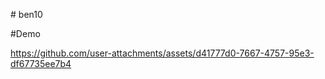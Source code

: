 #   b e n 1 0 

#Demo

https://github.com/user-attachments/assets/d41777d0-7667-4757-95e3-df67735ee7b4
 
 
